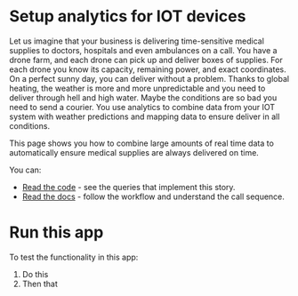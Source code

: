 
# Setup analytics for IOT devices

Let us imagine that your business is delivering time-sensitive medical supplies
to doctors, hospitals and even ambulances on a call. You have a drone farm, and 
each drone can pick up and deliver boxes of supplies. For each drone you know its 
capacity, remaining power, and exact coordinates. On a perfect sunny day, you can 
deliver without a problem. Thanks to global heating, the weather is more and more 
unpredictable and you need to deliver through hell and high water. Maybe the 
conditions are so bad you need to send a courier.  You use analytics
to combine data from your IOT system with weather predictions and mapping data to 
ensure deliver in all conditions. 

This page shows you how to combine large amounts of real time data to automatically 
ensure medical supplies are always delivered on time.   

You can:
*  [Read the code](./link-to-file.sql) - see the queries that implement this story.
*  [Read the docs](https://docs.timescale.com/tutorials/latest/) - follow the workflow and understand the call sequence.

#  Run this app

To test the functionality in this app:

1. Do this
1. Then that
